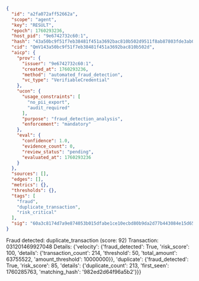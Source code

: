 ```json
{
  "id": "a2fa072aff52662a",
  "scope": "agent",
  "key": "RESULT",
  "epoch": 1760293236,
  "host_pid": "9e6742732c60:1",
  "hash": "43a50bc9f51f7eb38481f451a3692bac810b502d9511f8ab87803fde3ab0232a",
  "cid": "QmV143a50bc9f51f7eb38481f451a3692bac810b502d",
  "aicp": {
    "prov": {
      "issuer": "9e6742732c60:1",
      "created_at": 1760293236,
      "method": "automated_fraud_detection",
      "vc_type": "VerifiableCredential"
    },
    "ucon": {
      "usage_constraints": [
        "no_pii_export",
        "audit_required"
      ],
      "purpose": "fraud_detection_analysis",
      "enforcement": "mandatory"
    },
    "eval": {
      "confidence": 1.0,
      "evidence_count": 0,
      "review_status": "pending",
      "evaluated_at": 1760293236
    }
  },
  "sources": [],
  "edges": [],
  "metrics": {},
  "thresholds": {},
  "tags": [
    "fraud",
    "duplicate_transaction",
    "risk_critical"
  ],
  "sig": "60a3c8174d7a9e874053b015dfabe1ce10ecbd80b9da2d77b443084e15d65e6a"
}
```

Fraud detected: duplicate_transaction (score: 92)
Transaction: 031201469927048
Details: {'velocity': {'fraud_detected': True, 'risk_score': 100, 'details': {'transaction_count': 214, 'threshold': 50, 'total_amount': 63755522, 'amount_threshold': 10000000}}, 'duplicate': {'fraud_detected': True, 'risk_score': 85, 'details': {'duplicate_count': 213, 'first_seen': 1760285763, 'matching_hash': '982ed2d64f96a5b2'}}}